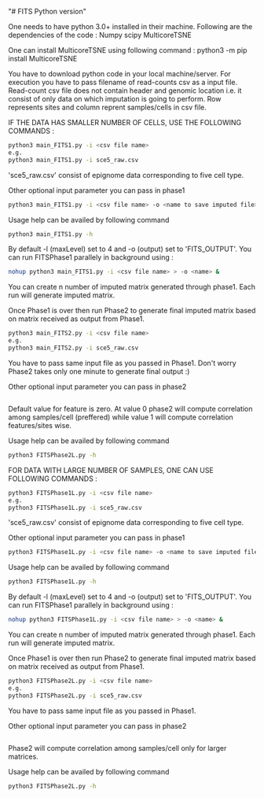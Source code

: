 ﻿"# FITS Python version" 

One needs to have python 3.0+ installed in their machine. Following are the dependencies of the code :
Numpy
scipy
MulticoreTSNE

One can install MulticoreTSNE using following command :
python3 -m pip install MulticoreTSNE

You have to download python code in your local machine/server. For execution you have to pass filename of read-counts csv as a input file. Read-count csv file does not contain header and genomic location i.e. it consist of only data on which imputation is going to perform. Row represents sites and column reprent samples/cells in csv file.


IF THE DATA HAS SMALLER NUMBER OF CELLS, USE THE FOLLOWING COMMANDS :
```bash
python3 main_FITS1.py -i <csv file name>
e.g.
python3 main_FITS1.py -i sce5_raw.csv
```
'sce5_raw.csv' consist of epignome data corresponding to five cell type.

Other optional input parameter you can pass in phase1 

```bash
python3 main_FITS1.py -i <csv file name> -o <name to save imputed file> -l <Depth upto which tree will grow>
```
Usage help can be availed by following command

```bash
python3 main_FITS1.py -h
```

By default -l (maxLevel) set to 4 and -o (output) set to 'FITS_OUTPUT'.
You can run FITSPhase1 parallely in background using : 

```bash
nohup python3 main_FITS1.py -i <csv file name> > -o <name> &
```
You can create n number of imputed matrix generated through phase1. Each run will generate imputed matrix.

Once Phase1 is over then run Phase2 to generate final imputed matrix based on matrix received as output from Phase1.

```bash
python3 main_FITS2.py -i <csv file name>
e.g.
python3 main_FITS2.py -i sce5_raw.csv
```
You have to pass same input file as you passed in Phase1. Don't worry Phase2 takes only one minute to generate final output :)

Other optional input parameter you can pass in phase2 

```python3 main_FITS2.py -i <csv file name> -o <name to save imputed file same as Phase1> -t <topk correlated matrix feature/sample value use for final imputation> -c <1/0 takes values either 1 or 0> 
```
Default value for feature is zero. At value 0 phase2 will compute correlation among samples/cell (preffered) while value 1 will compute correlation features/sites wise.

Usage help can be availed by following command

```bash
python3 FITSPhase2L.py -h
```

FOR DATA WITH LARGE NUMBER OF SAMPLES, ONE CAN USE FOLLOWING COMMANDS :
```bash
python3 FITSPhase1L.py -i <csv file name>
e.g.
python3 FITSPhase1L.py -i sce5_raw.csv
```
'sce5_raw.csv' consist of epignome data corresponding to five cell type.

Other optional input parameter you can pass in phase1 

```bash
python3 FITSPhase1L.py -i <csv file name> -o <name to save imputed file> -l <Depth upto which tree will grow>
```
Usage help can be availed by following command

```bash
python3 FITSPhase1L.py -h
```

By default -l (maxLevel) set to 4 and -o (output) set to 'FITS_OUTPUT'.
You can run FITSPhase1 parallely in background using : 

```bash
nohup python3 FITSPhase1L.py -i <csv file name> > -o <name> &
```
You can create n number of imputed matrix generated through phase1. Each run will generate imputed matrix.

Once Phase1 is over then run Phase2 to generate final imputed matrix based on matrix received as output from Phase1.

```bash
python3 FITSPhase2L.py -i <csv file name>
e.g.
python3 FITSPhase2L.py -i sce5_raw.csv
```
You have to pass same input file as you passed in Phase1.

Other optional input parameter you can pass in phase2 

```python3 FITSPhase2L.py -i <csv file name> -o <name to save imputed file same as Phase1> -t <topk correlated matrix feature/sample value use for final imputation>
```
Phase2 will compute correlation among samples/cell only for larger matrices.

Usage help can be availed by following command
```bash
python3 FITSPhase2L.py -h
```
